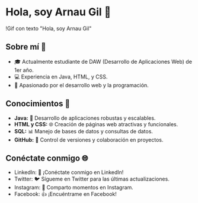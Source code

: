 # Hola, soy Arnau Gil 👋

!Gif con texto "Hola, soy Arnau Gil"

## Sobre mí 🚀

- 🎓 Actualmente estudiante de DAW (Desarrollo de Aplicaciones Web) de 1er año.
- 💻 Experiencia en Java, HTML, y CSS.
- 🚀 Apasionado por el desarrollo web y la programación.

## Conocimientos 🧠

- **Java:** 🚀 Desarrollo de aplicaciones robustas y escalables.
- **HTML y CSS:** 🌐 Creación de páginas web atractivas y funcionales.
- **SQL:** 📊 Manejo de bases de datos y consultas de datos.
- **GitHub:** 🐙 Control de versiones y colaboración en proyectos.

## Conéctate conmigo 🌐

- LinkedIn: 🔗 ¡Conéctate conmigo en LinkedIn!
- Twitter: 🐦 Sígueme en Twitter para las últimas actualizaciones.
- Instagram: 📸 Comparto momentos en Instagram.
- Facebook: 👍 ¡Encuéntrame en Facebook!

